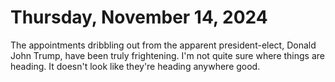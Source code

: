 # Thursday, November 14, 2024

The appointments dribbling out from the apparent president-elect, Donald John Trump, have been truly frightening.  I'm not quite sure where things are heading.  It doesn't look like they're heading anywhere good.
